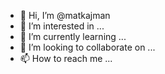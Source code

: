- 👋 Hi, I’m @matkajman
- 👀 I’m interested in ...
- 🌱 I’m currently learning ...
- 💞️ I’m looking to collaborate on ...
- 📫 How to reach me ...

<!---
matkajman/matkajman is a ✨ special ✨ repository because its `README.md` (this file) appears on your GitHub profile.
You can click the Preview link to take a look at your changes.
--->
